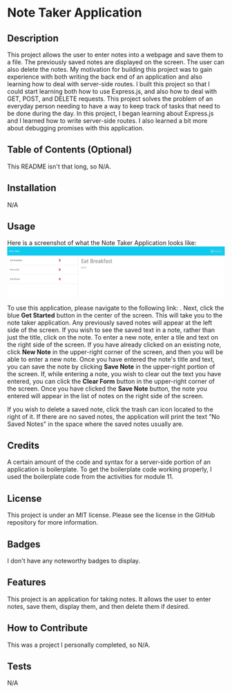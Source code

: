 # Note Taker Application

## Description

This project allows the user to enter notes into a webpage and save them to a file.  The previously saved notes are displayed on the screen.  The user can also delete the notes.  My motivation for building this project was to gain experience with both writing the back end of an application and also learning how to deal with server-side routes.  I built this project so that I could start learning both how to use Express.js, and also how to deal with GET, POST, and DELETE requests.  This project solves the problem of an everyday person needing to have a way to keep track of tasks that need to be done during the day.  In this project, I began learning about Express.js and I learned how to write server-side routes.  I also learned a bit more about debugging promises with this application.

## Table of Contents (Optional)

This README isn't that long, so N/A.

## Installation

N/A 

## Usage

Here is a screenshot of what the Note Taker Application looks like: ![A screenshot of the Note Taker Application](./public/assets/images/note-taker-application-screenshot.JPG)

To use this application, please navigate to the following link: []().  Next, click the blue **Get Started** button in the center of the screen.  This will take you to the note taker application.  Any previously saved notes will appear at the left side of the screen.  If you wish to see the saved text in a note, rather than just the title, click on the note.  To enter a new note, enter a tile and text on the right side of the screen.  If you have already clicked on an existing note, click **New Note** in the upper-right corner of the screen, and then you will be able to enter a new note.  Once you have entered the note's title and text, you can save the note by clicking **Save Note** in the upper-right portion of the screen.  If, while entering a note, you wish to clear out the text you have entered, you can click the **Clear Form** button in the upper-right corner of the screen.  Once you have clicked the **Save Note** button, the note you entered will appear in the list of notes on the right side of the screen.

If you wish to delete a saved note, click the trash can icon located to the right of it.  If there are no saved notes, the application will print the text "No Saved Notes" in the space where the saved notes usually are.

## Credits

A certain amount of the code and syntax for a server-side portion of an application is boilerplate.  To get the boilerplate code working properly, I used the boilerplate code from the activities for module 11.

## License

This project is under an MIT license.  Please see the license in the GitHub repository for more information.

## Badges

I don't have any noteworthy badges to display.

## Features

This project is an application for taking notes.  It allows the user to enter notes, save them, display them, and then delete them if desired.

## How to Contribute

This was a project I personally completed, so N/A.

## Tests

N/A